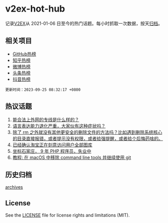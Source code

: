 # v2ex-hot-hub

 记录[V2EX](https://www.v2ex.com/)从 2021-01-06 日至今的热门话题。每小时抓取一次数据，按天[归档](archives)。
 
 ## 相关项目

- [GitHub热榜](https://github.com/lonnyzhang423/github-hot-hub)
- [知乎热榜](https://github.com/lonnyzhang423/zhihu-hot-hub)
- [微博热榜](https://github.com/lonnyzhang423/weibo-hot-hub)
- [头条热榜](https://github.com/lonnyzhang423/toutiao-hot-hub)
- [抖音热榜](https://github.com/lonnyzhang423/douyin-hot-hub)


 `更新时间：2023-09-25 08:32:17 +0800`

## 热议话题

1. [能合法上外网的专线是什么样的？](https://www.v2ex.com/t/976763)
1. [语言表达能力退化严重，大家伙有这种症状吗？](https://www.v2ex.com/t/976621)
1. [除了 rm 之外就没有其他更安全的删除文件的方法吗？比如遇到删除系统核心的目录直接报错，或者提示没有权限，或者给强提醒，或者给个后悔药啥的。](https://www.v2ex.com/t/976664)
1. [已经确认淘宝正在刻意访问用户全部图库](https://www.v2ex.com/t/976743)
1. [坐标石家庄， 9 年 PHP 程序员，失业中](https://www.v2ex.com/t/976691)
1. [教程: 在 macOS 中移除 command line tools 并继续使用 git](https://www.v2ex.com/t/976656)

## 历史归档

[archives](archives)

## License

See the [LICENSE](LICENSE) file for license rights and limitations (MIT).
